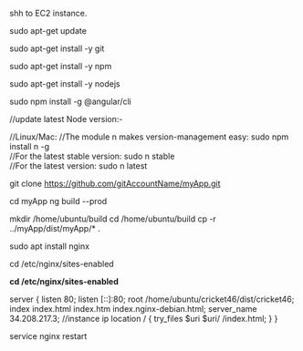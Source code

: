 shh to EC2 instance.

sudo apt-get update


sudo apt-get install -y git



sudo apt-get install -y npm

sudo apt-get install -y nodejs

sudo npm install -g @angular/cli


//update latest Node version:-

//Linux/Mac:
//The module n makes version-management easy:
sudo npm install n -g   
//For the latest stable version:
sudo n stable   
//For the latest version:
sudo n latest


git clone https://github.com/gitAccountName/myApp.git

cd myApp
 ng build --prod

mkdir /home/ubuntu/build 
cd /home/ubuntu/build 
cp -r ../myApp/dist/myApp/* .






sudo apt install nginx

cd /etc/nginx/sites-enabled

**cd /etc/nginx/sites-enabled**



server {
	listen 80;    listen [::]:80;
	root /home/ubuntu/cricket46/dist/cricket46;
	index index.html index.htm index.nginx-debian.html;
	server_name 34.208.217.3; //instance ip
	location / {
		try_files $uri $uri/ /index.html;
	}
}

service nginx restart

